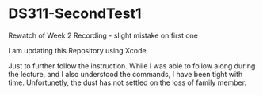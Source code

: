 # DS311-SecondTest1
Rewatch of Week 2 Recording - slight mistake on first one

I am updating this Repository using Xcode. 

Just to further follow the instruction. While I was able to follow along during the lecture, and I also understood the commands, I have been tight with time. Unfortunetly, the dust has not settled on the loss of family member. 
